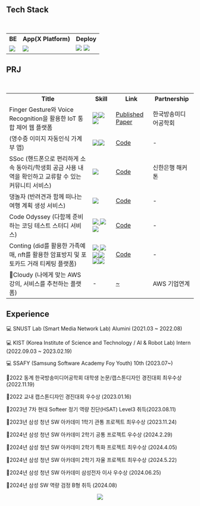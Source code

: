 


<h2 align="left">Tech Stack </h2>
  <br>
<table align="center">
  <tr>
    <th>BE</th>
    <th>App(X Platform)</th>
    <th>Deploy</th>
  </tr>
  <tr>
    <td><a href="" target="_bl1a0nk"><img src="https://img.shields.io/badge/Spring-FFFFFF?style=round&logo=Spring&logoColor=#6DB33F"/></a></td>
    <td><a href="" target="_bl1a0nk"><img src="https://img.shields.io/badge/ReactNative-FFFFFF?style=round&logo=React&logoColor=#6DB33F"/></a></td>
        <td><a href="" target="_bl1a0nk"><img src="https://img.shields.io/badge/Jenkins-FFFFFF?style=round&logo=Jenkins&logoColor=#6DB33F"/></a>
    <a href="" target="_bl1a0nk"><img src="https://img.shields.io/badge/Docker-FFFFFF?style=round&logo=Docker&logoColor=#6DB33F"/></a></td>
  </tr>
</table>


<h2 align="left">PRJ </h2>
  <br>
<table align="center">
  <tr>
    <th>Title</th>
    <th>Skill</th>
    <th>Link</th>
    <th>Partnership</th>
  </tr>
  <tr>
    <td>Finger Gesture와 Voice Recognition을 활용한 IoT 통합 제어 웹  플랫폼</td>
    <td><a href="" target="_blank11"><img src="https://img.shields.io/badge/SpringBatch-FFFFFF?style=round&logo=SpringBatch&logoColor=#6DB33F"/><img src="https://img.shields.io/badge/FastApi-FFFFFF?style=round&logo=FastApi&logoColor=#6DB33F"/><img src="https://img.shields.io/badge/Pytorch-FFFFFF?style=round&logo=Pytorch&logoColor=#6DB33F"/></td>
    <td><a href="https://www.dbpia.co.kr/journal/articleDetail?nodeId=NODE11174612">Published Paper </a></td>
      <td>한국방송미디어공학회</td>
  </tr>
    <tr>
    <td>(영수증 이미지 자동인식 가계부 앱)</td>
    <td><a href="/api1111" target="_blank">
      <img src="https://img.shields.io/badge/React-FFFFFF?style=round&logo=React&logoColor=#6DB33F"/><img src="https://img.shields.io/badge/Docker-FFFFFF?style=round&logo=Docker&logoColor=#6DB33F"/></td>
      <td><a href="https://github.com/dev1week/Receipt-Service">Code</a></td>
      <td>-</td>
      
  </tr>
  <tr>
    <td>SSoc (핸드폰으로 편리하게 소속 동아리/학생회 공금 사용 내역을 확인하고 교류할 수 있는 커뮤니티 서비스)</td>
    <td><a href="/api1111" target="_blank"><img src="https://img.shields.io/badge/ReactNative-FFFFFF?style=round&logo=React&logoColor=#6DB33F"/>
      </td>
      <td><a href="https://github.com/SSoc-Student-SOCiety/SSoc">Code</a></td>
      <td>신한은행 해커톤</td>
  </tr>
   <tr>
    <td>댕놀자 (반려견과 함께 떠나는 여행 계획 생성 서비스)</td>
    <td><a href="/api1111" target="_blank"><img src="https://img.shields.io/badge/Spring-FFFFFF?style=round&logo=Spring&logoColor=#6DB33F"/>
      </td>
      <td><a href="https://github.com/D-Nolja/Server">Code</a></td>
      <td>-</td>
  </tr>
   <tr>
    <td>Code Odyssey (다함께 준비하는 코딩 테스트 스터디 서비스)</td>
    <td><a href="/api1111" target="_blank"><img src="https://img.shields.io/badge/SpringCloud-FFFFFF?style=round&logo=Spring&logoColor=#6DB33F"/> <img src="https://img.shields.io/badge/Jenkins-FFFFFF?style=round&logo=Jenkins&logoColor=#6DB33F"/><img src="https://img.shields.io/badge/Docker-FFFFFF?style=round&logo=Docker&logoColor=#6DB33F"/>
      </td>
      <td><a href="https://github.com/dev1week/Code-Odyssey">Code</a></td>
      <td>-</td>
  </tr>
   <tr>
    <td>Conting (did를 활용한 가족예매, nft를 활용한 암표방지 및 포토카드 거래 티케팅 플랫폼)</td>
    <td><a href="/api1111" target="_blank"><img src="https://img.shields.io/badge/SpringCloud-FFFFFF?style=round&logo=Spring&logoColor=#6DB33F"/> <img src="https://img.shields.io/badge/Webflux-FFFFFF?style=round&logo=Webflux&logoColor=#6DB33F"/> <img src="https://img.shields.io/badge/Jenkins-FFFFFF?style=round&logo=Jenkins&logoColor=#6DB33F"/><img src="https://img.shields.io/badge/Docker-FFFFFF?style=round&logo=Docker&logoColor=#6DB33F"/><img src="https://img.shields.io/badge/Apache%20Kafka-000?style=for-the-badge&logo=apachekafka"/><img src="https://img.shields.io/badge/RedisCluster-FFFFFF?style=round&logo=Redis&logoColor=#6DB33F"/>
      </td>
      <td><a href="https://github.com/dev1week/">Code</a></td>
            <td>-</td>

  </tr>
      <tr>
    <td>Cloudy (나에게 맞는 AWS 강의, 서비스를 추천하는 플랫폼)</td>
    <td>-
      </td>
      <td><a href="https://github.com/">~</a></td>
      <td>AWS 기업연계</td>
  </tr>
</table>

<h2 align="left">Experience </h2>
<p align="center">





💻 SNUST Lab (Smart Media Network Lab)                               Alumini (2021.03 ~ 2022.08)



💻 KIST (Korea Institute of Science and Technology / AI & Robot Lab) Intern (2022.09.03 ~ 2023.02.19)



💻 SSAFY (Samsung Software Academy Foy Youth) 10th (2023.07~)

🏅2022 동계 한국방송미디어공학회 대학생 논문/캡스톤디자인 경진대회 최우수상 (2022.11.19)
  
  
🏅2022 교내 캡스톤디자인 경진대회 우수상 (2023.01.16)


🏅2023년 7차 현대 Softeer 정기 역량 진단(HSAT) Level3 취득(2023.08.11)


🏅2023년 삼성 청년 SW 아카데미 1학기 관통 프로젝트 최우수상 (2023.11.24)


🏅2024년 삼성 청년 SW 아카데미 2학기 공통 프로젝트 우수상 (2024.2.29)


🏅2024년 삼성 청년 SW 아카데미 2학기 특화 프로젝트 최우수상 (2024.4.05)


🏅2024년 삼성 청년 SW 아카데미 2학기 자율 프로젝트 최우수상 (2024.5.22)


🏅2024년 삼성 청년 SW 아카데미 삼성전자 이사 우수상 (2024.06.25)


🏅2024년 삼성 SW 역량 검정 B형 취득 (2024.08)


  
  </p>

<p align="center">
  <img src="http://mazassumnida.wtf/api/v2/generate_badge?boj=rondo2860" align="center" >
</p>




<!--

<p align="center">
  <img src="https://capsule-render.vercel.app/api?type=wave&color=F6BB43&height=300&section=header&text=%20&fontSize=40" align="center" >
</p>
![header](https://capsule-render.vercel.app/api?type=wave&color=auto&height=300&section=header&text=1Week%20&fontSize=90)
**dev1week/dev1week** is a ✨ _special_ ✨ repository because its `README.md` (this file) appears on your GitHub profile.
[![Solved.ac Profile](http://mazassumnida.wtf/api/v2/generate_badge?boj=rondo2860)](https://solved.ac/rondo2860/)
Here are some ideas to get you started:

- 🔭 I’m currently working on ...
- 🌱 I’m currently learning ...
- 👯 I’m looking to collaborate on ...
- 🤔 I’m looking for help with ...
- 💬 Ask me about ...
- 📫 How to reach me: ...
- 😄 Pronouns: ...
- ⚡ Fun fact: ...
-->


<!--
![header](https://capsule-render.vercel.app/api?type=wave&color=auto&height=300&section=header&text=1Week%20&fontSize=90)
**dev1week/dev1week** is a ✨ _special_ ✨ repository because its `README.md` (this file) appears on your GitHub profile.
[![Solved.ac Profile](http://mazassumnida.wtf/api/v2/generate_badge?boj=rondo2860)](https://solved.ac/rondo2860/)
Here are some ideas to get you started:

- 🔭 I’m currently working on ...
- 🌱 I’m currently learning ...
- 👯 I’m looking to collaborate on ...
- 🤔 I’m looking for help with ...
- 💬 Ask me about ...
- 📫 How to reach me: ...
- 😄 Pronouns: ...
- ⚡ Fun fact: ...
-->
